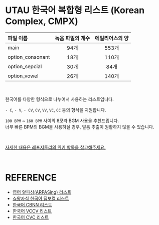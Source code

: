 # UTAU 한국어 복합형 리스트 (Korean Complex, CMPX)

| 파일 이름        | 녹음 파일의 개수 | 에일리어스의 양 |
| :--------------- | :--------------: | :-------------: |
| main             |       94개       |      553개      |
| option_consonant |       18개       |      110개      |
| option_sepcial   |       30개       |      84개       |
| option_vowel     |       26개       |      140개      |

<br />

한국어를 다양한 형식으로 나누어서 사용하는 리스트입니다.

`- C`, `- V`, `- CV`, `CV`, `VV`, `VC`, `CC` 등의 형식을 지원합니다.

`100 BPM` ~ `160 BPM` 사이의 8모라 BGM 사용을 추천드립니다.<br />
너무 빠른 BPM의 BGM을 사용하실 경우, 발음 추출이 원활하지 않을 수 있습니다.

<br />

[자세한 내용은 레포지토리의 위키 항목을 참고해주세요.](https://github.com/2xxbin/UTAU-Korean-CMPX/wiki)

<br />

# REFERENCE

- [영어 알파싱(ARPASing) 리스트](https://arpasing.tubs.wtf/en/)
- [쇼왕자식 한국어 딥보컬 리스트](https://cafe.naver.com/deepvocallab/267)
- [한국어 CBNN 리스트](https://github.com/EX3exp/UTAU-Korean-CBNN/tree/main)
- [한국어 VCCV 리스트](https://cafe.naver.com/utauteto/21649)
- [한국어 CVC 리스트](https://m.blog.naver.com/zetty123/221728323094)
